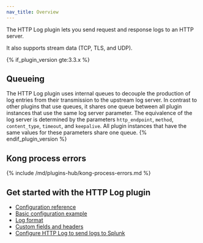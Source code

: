 ```yaml
---
nav_title: Overview
---
```


The HTTP Log plugin lets you send request and response logs to an HTTP server.

It also supports stream data (TCP, TLS, and UDP).

{% if_plugin_version gte:3.3.x %}
## Queueing

The HTTP Log plugin uses internal queues to decouple the production of
log entries from their transmission to the upstream log server.  In
contrast to other plugins that use queues, it shares one queue
between all plugin instances that use the same log server parameter.
The equivalence of the log server is determined by the parameters
`http_endpoint`, `method`, `content_type`, `timeout`, and `keepalive`.
All plugin instances that have the same values for these parameters
share one queue.
{% endif_plugin_version %}

## Kong process errors

{% include /md/plugins-hub/kong-process-errors.md %}

## Get started with the HTTP Log plugin
* [Configuration reference](/hub/kong-inc/http-log/configuration/)
* [Basic configuration example](/hub/kong-inc/http-log/how-to/basic-example/)
* [Log format](/hub/kong-inc/http-log/log-format/)
* [Custom fields and headers](/hub/kong-inc/http-log/using-custom-fields/)
* [Configure HTTP Log to send logs to Splunk](/hub/kong-inc/http-log/how-to/custom-fields/)
